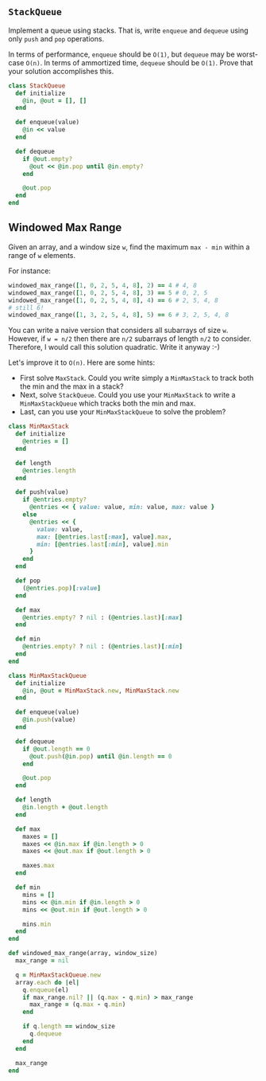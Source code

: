 ## `StackQueue`

Implement a queue using stacks. That is, write `enqueue` and `dequeue`
using only `push` and `pop` operations.

In terms of performance, `enqueue` should be `O(1)`, but `dequeue` may
be worst-case `O(n)`. In terms of ammortized time, `dequeue` should be
`O(1)`. Prove that your solution accomplishes this.

```ruby
class StackQueue
  def initialize
    @in, @out = [], []
  end

  def enqueue(value)
    @in << value
  end

  def dequeue
    if @out.empty?
      @out << @in.pop until @in.empty?
    end

    @out.pop
  end
end
```

## Windowed Max Range

Given an array, and a window size `w`, find the maximum `max - min`
within a range of `w` elements.

For instance:

```ruby
windowed_max_range([1, 0, 2, 5, 4, 8], 2) == 4 # 4, 8
windowed_max_range([1, 0, 2, 5, 4, 8], 3) == 5 # 0, 2, 5
windowed_max_range([1, 0, 2, 5, 4, 8], 4) == 6 # 2, 5, 4, 8
# still 6!
windowed_max_range([1, 3, 2, 5, 4, 8], 5) == 6 # 3, 2, 5, 4, 8
```

You can write a naive version that considers all subarrays of size
`w`. However, if `w = n/2` then there are `n/2` subarrays of length
`n/2` to consider. Therefore, I would call this solution quadratic.
Write it anyway :-)

Let's improve it to `O(n)`. Here are some hints:

* First solve `MaxStack`. Could you write simply a `MinMaxStack` to
  track both the min and the max in a stack?
* Next, solve `StackQueue`. Could you use your `MinMaxStack` to write
  a `MinMaxStackQueue` which tracks both the min and max.
* Last, can you use your `MinMaxStackQueue` to solve the problem?

```ruby
class MinMaxStack
  def initialize
    @entries = []
  end

  def length
    @entries.length
  end

  def push(value)
    if @entries.empty?
      @entries << { value: value, min: value, max: value }
    else
      @entries << {
        value: value,
        max: [@entries.last[:max], value].max,
        min: [@entries.last[:min], value].min
      }
    end
  end

  def pop
    (@entries.pop)[:value]
  end

  def max
    @entries.empty? ? nil : (@entries.last)[:max]
  end

  def min
    @entries.empty? ? nil : (@entries.last)[:min]
  end
end

class MinMaxStackQueue
  def initialize
    @in, @out = MinMaxStack.new, MinMaxStack.new
  end

  def enqueue(value)
    @in.push(value)
  end

  def dequeue
    if @out.length == 0
      @out.push(@in.pop) until @in.length == 0
    end

    @out.pop
  end

  def length
    @in.length + @out.length
  end

  def max
    maxes = []
    maxes << @in.max if @in.length > 0
    maxes << @out.max if @out.length > 0

    maxes.max
  end

  def min
    mins = []
    mins << @in.min if @in.length > 0
    mins << @out.min if @out.length > 0

    mins.min
  end
end

def windowed_max_range(array, window_size)
  max_range = nil

  q = MinMaxStackQueue.new
  array.each do |el|
    q.enqueue(el)
    if max_range.nil? || (q.max - q.min) > max_range
      max_range = (q.max - q.min)
    end

    if q.length == window_size
      q.dequeue
    end
  end

  max_range
end
```
